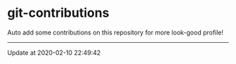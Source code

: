# git-contributions

Auto add some contributions on this repository for more look-good profile!

---

Update at 2020-02-10 22:49:42
